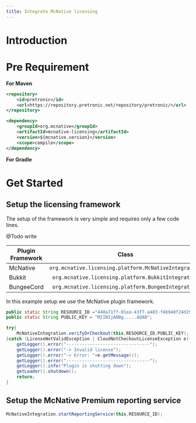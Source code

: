 ```yaml
---
title: Integrate McNative licensing
---
```


# Introduction



# Pre Requirement

**For Maven**
```xml
<repository>
    <id>pretronic</id>
    <url>https://repository.pretronic.net/repository/pretronic/</url>
</repository>

<dependency>
    <groupId>org.mcnative</groupId>
    <artifactId>mcnative-licensing</artifactId>
    <version>${mcnative.version}</version>
    <scope>compile</scope>
</dependency>
```

**For Gradle**

# Get Started 



## Setup the licensing framework

The setup of the framework is very simple and requires only a few code lines. 

@Todo write

| Plugin Framework | Class                                                 |
| -------------    |:-------------:
| McNative         | `org.mcnative.licensing.platform.McNativeIntegration` |
| Bukkit           | `org.mcnative.licensing.platform.BukkitIntegration`   |
| BungeeCord       | `org.mcnative.licensing.platform.BungeeIntegration`   |

In this example setup we use the McNative plugin framework.

```java
public static String RESOURCE_ID ="440a71ff-01ea-43f7-a483-f46940f24d29";
public static String PUBLIC_KEY = "MIIBIjANBg.....AQAB";
```

```java
try{
    McNativeIntegration.verifyOrCheckout(this,RESOURCE_ID,PUBLIC_KEY);
}catch (LicenseNotValidException | CloudNotCheckoutLicenseException e){
    getLogger().error("--------------------------------");
    getLogger().error("-> Invalid license");
    getLogger().error("-> Error: "+e.getMessage());
    getLogger().error("--------------------------------");
    getLogger().info("Plugin is shutting down");
    getLoader().shutdown();
    return;
}
```


## Setup the McNative Premium reporting service 
```java
McNativeIntegration.startReportingService(this,RESOURCE_ID);
```
